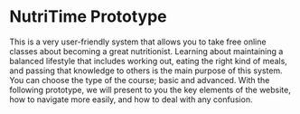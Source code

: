 # NutriTime Prototype 
This is a very user-friendly system that allows you to take free online classes about becoming a great nutritionist. Learning about maintaining a balanced lifestyle that includes working out, eating the right kind of meals, and passing that knowledge to others is the main purpose of this system. You can choose the type of the course; basic and advanced.
With the following prototype, we will present to you the key elements of the website, how to navigate more easily, and how to deal with any confusion. 
